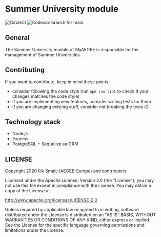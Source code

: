 # Summer University module
![CircleCI](https://img.shields.io/circleci/build/github/AEGEE/summeruniversity)
![Codecov branch for main](https://img.shields.io/codecov/c/github/AEGEE/summeruniversity.svg)


## General

The Summer University module of MyAEGEE is responsible for the management of Summer Universities.

## Contributing

If you want to contribute, keep in mind these points:
- consider following the code style (run `npm run lint` to check if your changes matches the code style)
- if you are implementing new features, consider writing tests for them
- if you are changing existing stuff, consider not breaking the tests :D

## Technology stack

- Node.js
- Express
- PostgreSQL + Sequelize as ORM

## LICENSE

Copyright 2020 Rik Smale (AEGEE-Europe) and contributors.

Licensed under the Apache License, Version 2.0 (the "License");
you may not use this file except in compliance with the License.
You may obtain a copy of the License at

<http://www.apache.org/licenses/LICENSE-2.0>

Unless required by applicable law or agreed to in writing, software
distributed under the License is distributed on an "AS IS" BASIS,
WITHOUT WARRANTIES OR CONDITIONS OF ANY KIND, either express or implied.
See the License for the specific language governing permissions and
limitations under the License.

